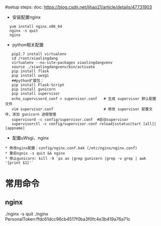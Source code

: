#setup steps:
doc: https://blog.csdn.net/lihao21/article/details/47731903
- 安装配置nginx
```
  yum install nginx.x86_64
  nginx -s quit
  nginx
```
- python相关配置
```shell
   pip2.7 install virtualenv
   cd /root/xiaolingdang
   virtualenv --no-site-packages xiaolingdangvenv
   source ./xiaolingdangvenv/bin/activate
   pip install flask 
   pip install uwsgi
   ##python扩展包：
   pip install Flask-Script
   pip install gunicorn
   pip install supervisor
   echo_supervisord_conf > supervisor.conf   # 生成 supervisor 默认配置文件
   vim supervisor.conf                       # 修改 supervisor 配置文件，添加 gunicorn 进程管理
   supervisord -c config/supervisor.conf  #启动supervisor
   supervisorctl -c config/supervisor.conf reload|sstatus|tart [all]|[appname]
```
- 配置uWsgi、nginx
```
* 修改nginx配置：config/nginx.conf.bak (/etc/nginx/nginx.conf)
* 重启ngnix -s quit && nginx
* 停止gunicorn: kill -9 `ps ax |grep gunicorn |grep -v grep | awk '{print $1}'`
```


# 常用命令
## nginx
./nginx -s quit
./nginx
PersonalToken:ffdc61dcc96cb4517f0ba3f0fc4e3b419a76a71c

